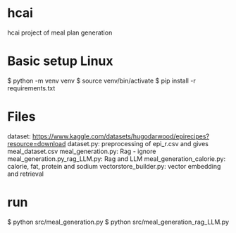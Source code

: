 # hcai
hcai project of meal plan generation

# Basic setup Linux
$ python -m venv venv
$ source venv/bin/activate
$ pip install -r requirements.txt

# Files
dataset: https://www.kaggle.com/datasets/hugodarwood/epirecipes?resource=download
dataset.py: preprocessing of epi_r.csv and gives meal_dataset.csv
meal_generation.py: Rag - ignore
meal_generation.py_rag_LLM.py: Rag and LLM
meal_generation_calorie.py: calorie, fat, protein and sodium
vectorstore_builder.py: vector embedding and retrieval

# run
$ python src/meal_generation.py
$ python src/meal_generation_rag_LLM.py
